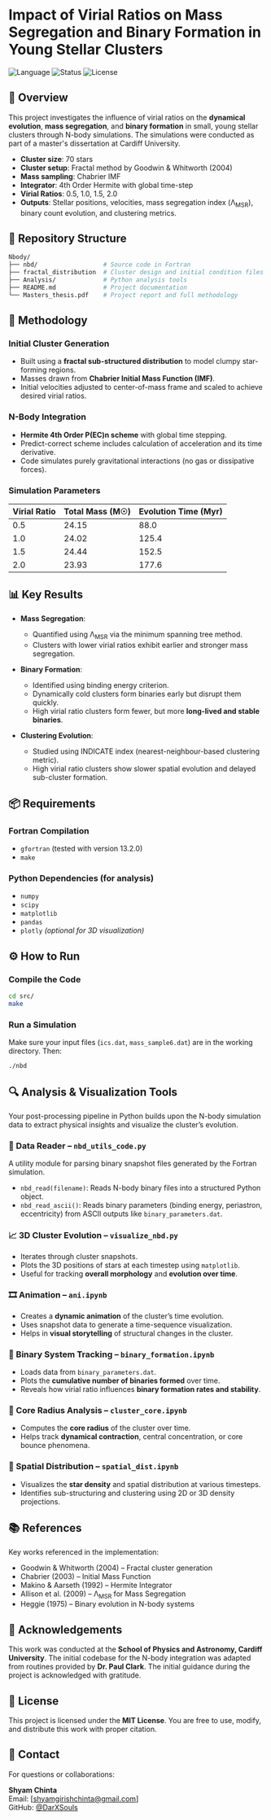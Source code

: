 # Impact of Virial Ratios on Mass Segregation and Binary Formation in Young Stellar Clusters

![Language](https://img.shields.io/badge/language-Fortran-blue.svg)
![Status](https://img.shields.io/badge/status-Completed-green.svg)
![License](https://img.shields.io/badge/license-MIT-blue)

## 🌌 Overview

This project investigates the influence of virial ratios on the **dynamical evolution**, **mass segregation**, and **binary formation** in small, young stellar clusters through N-body simulations. The simulations were conducted as part of a master's dissertation at Cardiff University.

- **Cluster size**: 70 stars  
- **Cluster setup**: Fractal method by Goodwin & Whitworth (2004)  
- **Mass sampling**: Chabrier IMF  
- **Integrator**: 4th Order Hermite with global time-step  
- **Virial Ratios**: 0.5, 1.0, 1.5, 2.0  
- **Outputs**: Stellar positions, velocities, mass segregation index (Λ<sub>MSR</sub>), binary count evolution, and clustering metrics.

## 📂 Repository Structure

```bash
Nbody/
├── nbd/                  # Source code in Fortran
├── fractal_distribution  # Cluster design and initial condition files
├── Analysis/             # Python analysis tools
├── README.md             # Project documentation
└── Masters_thesis.pdf    # Project report and full methodology
```

## 🧪 Methodology

### Initial Cluster Generation
- Built using a **fractal sub-structured distribution** to model clumpy star-forming regions.
- Masses drawn from **Chabrier Initial Mass Function (IMF)**.
- Initial velocities adjusted to center-of-mass frame and scaled to achieve desired virial ratios.

### N-Body Integration
- **Hermite 4th Order P(EC)n scheme** with global time stepping.
- Predict-correct scheme includes calculation of acceleration and its time derivative.
- Code simulates purely gravitational interactions (no gas or dissipative forces).

### Simulation Parameters
| Virial Ratio | Total Mass (M☉) | Evolution Time (Myr) |
|--------------|------------------|-----------------------|
| 0.5          | 24.15            | 88.0                  |
| 1.0          | 24.02            | 125.4                 |
| 1.5          | 24.44            | 152.5                 |
| 2.0          | 23.93            | 177.6                 |

## 📊 Key Results

- **Mass Segregation**:  
  - Quantified using Λ<sub>MSR</sub> via the minimum spanning tree method.
  - Clusters with lower virial ratios exhibit earlier and stronger mass segregation.

- **Binary Formation**:  
  - Identified using binding energy criterion.
  - Dynamically cold clusters form binaries early but disrupt them quickly.
  - High virial ratio clusters form fewer, but more **long-lived and stable binaries**.

- **Clustering Evolution**:  
  - Studied using INDICATE index (nearest-neighbour-based clustering metric).
  - High virial ratio clusters show slower spatial evolution and delayed sub-cluster formation.

## 📦 Requirements

### Fortran Compilation
- `gfortran` (tested with version 13.2.0)
- `make`

### Python Dependencies (for analysis)
- `numpy`
- `scipy`
- `matplotlib`
- `pandas`
- `plotly` *(optional for 3D visualization)*


## ⚙️ How to Run

### Compile the Code
```bash
cd src/
make
```

### Run a Simulation
Make sure your input files (`ics.dat`, `mass_sample6.dat`) are in the working directory. Then:
```bash
./nbd
```


## 🔍 Analysis & Visualization Tools

Your post-processing pipeline in Python builds upon the N-body simulation data to extract physical insights and visualize the cluster’s evolution.

### 🧠 Data Reader – `nbd_utils_code.py`
A utility module for parsing binary snapshot files generated by the Fortran simulation.

- `nbd_read(filename)`: Reads N-body binary files into a structured Python object.
- `nbd_read_ascii()`: Reads binary parameters (binding energy, periastron, eccentricity) from ASCII outputs like `binary_parameters.dat`.

### 📈 3D Cluster Evolution – `visualize_nbd.py`
- Iterates through cluster snapshots.
- Plots the 3D positions of stars at each timestep using `matplotlib`.
- Useful for tracking **overall morphology** and **evolution over time**.

### 🎞️ Animation – `ani.ipynb`
- Creates a **dynamic animation** of the cluster’s time evolution.
- Uses snapshot data to generate a time-sequence visualization.
- Helps in **visual storytelling** of structural changes in the cluster.

### 🔄 Binary System Tracking – `binary_formation.ipynb`
- Loads data from `binary_parameters.dat`.
- Plots the **cumulative number of binaries formed** over time.
- Reveals how virial ratio influences **binary formation rates and stability**.

### 🌌 Core Radius Analysis – `cluster_core.ipynb`
- Computes the **core radius** of the cluster over time.
- Helps track **dynamical contraction**, central concentration, or core bounce phenomena.

### 📍 Spatial Distribution – `spatial_dist.ipynb`
- Visualizes the **star density** and spatial distribution at various timesteps.
- Identifies sub-structuring and clustering using 2D or 3D density projections.

## 📚 References

Key works referenced in the implementation:

- Goodwin & Whitworth (2004) – Fractal cluster generation
- Chabrier (2003) – Initial Mass Function
- Makino & Aarseth (1992) – Hermite Integrator
- Allison et al. (2009) – Λ<sub>MSR</sub> for Mass Segregation
- Heggie (1975) – Binary evolution in N-body systems

## 🙏 Acknowledgements

This work was conducted at the **School of Physics and Astronomy, Cardiff University**. The initial codebase for the N-body integration was adapted from routines provided by **Dr. Paul Clark**. The initial guidance during the project is acknowledged with gratitude.


## 📜 License

This project is licensed under the **MIT License**. You are free to use, modify, and distribute this work with proper citation.

## 🔭 Contact

For questions or collaborations:

**Shyam Chinta**  
Email: [shyamgirishchinta@gmail.com]  
GitHub: [@DarXSouls](https://github.com/DarXSouls)
